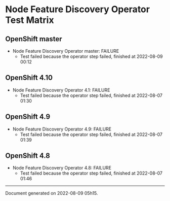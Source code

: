 
Node Feature Discovery Operator Test Matrix
===========================================

OpenShift master
----------------



* Node Feature Discovery Operator master: FAILURE
  - Test failed because the operator step failed, finished at 2022-08-09 00:12






OpenShift 4.10
--------------



* Node Feature Discovery Operator 4.1: FAILURE
  - Test failed because the operator step failed, finished at 2022-08-07 01:30






OpenShift 4.9
-------------



* Node Feature Discovery Operator 4.9: FAILURE
  - Test failed because the operator step failed, finished at 2022-08-07 01:39






OpenShift 4.8
-------------



* Node Feature Discovery Operator 4.8: FAILURE
  - Test failed because the operator step failed, finished at 2022-08-07 01:46






---
Document generated on 2022-08-09 05h15.
